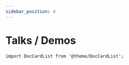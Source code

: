 ```yaml
---
sidebar_position: 4
---
```


# Talks / Demos

```mdx-code-block
import DocCardList from '@theme/DocCardList';
```

<DocCardList />

